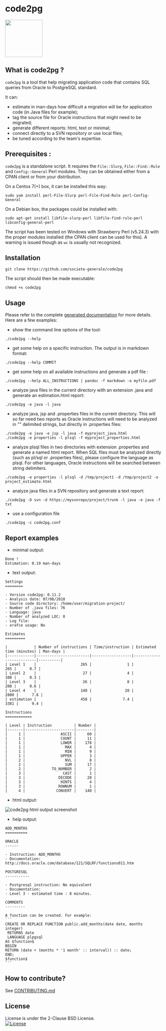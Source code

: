 code2pg
=======

<img src="./doc/logo_code _2_pg.png" width="120">


What is code2pg ?
--------------

`code2pg` is a tool that help migrating application code that contains SQL queries from Oracle to PostgreSQL standard.

It can:
- estimate in man-days how difficult a migration will be for application code (in Java files for example);
- tag the source file for Oracle instructions that might need to be migrated;
- generate different reports: html, text or minimal;
- connect directly to a SVN repository or use local files;
- be tuned according to the team's expertise.

Prerequisites :
-------------

`code2pg` is a standalone script. It requires the `File::Slurp`, `File::Find::Rule` and `Config::General` Perl modules. They can be obtained either from a CPAN client or from your distribution.

On a Centos 7(+) box, it can be installed this way:

```
sudo yum install perl-File-Slurp perl-File-Find-Rule perl-Config-General
```

On a Debian box, the packages could be installed with:

```
sudo apt-get install libfile-slurp-perl libfile-find-rule-perl libconfig-general-perl
```

The script has been tested on Windows with Strawberry Perl (v5.24.3) with the proper modules installed (the CPAN client can be used for this). A warning is issued though as `wc` is usually not recognized.

Installation
------------

```
git clone https://github.com/societe-generale/code2pg
```

The script should then be made executable:

```
chmod +x code2pg
```

Usage
-----

Please refer to the complete [generated documentation](https://github.com/societe-generale/code2pg/blob/master/doc/code2pg.pod) for more details. Here are a few examples:

- show the command line options of the tool:
```
./code2pg --help
```
- get some help on a specific instruction. The output is in markdown format:
```
./code2pg --help COMMIT
```
- get some help on all available instructions and generate a pdf file :
```
./code2pg --help ALL_INSTRUCTIONS | pandoc -f markdown -o myfile.pdf
```
- analyze java files in the current directory with an extension .java and generate an estimation.html report:
```
./code2pg -e java -l java
```
- analyze java, jsp and .properties files in the current directory. This will so far need two reports as Oracle instructions will need to be analyzed in "" delimited strings, but directly in .properties files:
```
./code2pg -e java -e jsp -l java -f myproject_java.html
./code2pg -e properties -l plsql -f myproject_properties.html
```
- analyze plsql files in two directories with extension .properties and generate a named html report. When SQL files must be analyzed directly (such as pl/sql or .properties files), please configure the language as plsql. For other languages, Oracle instructions will be searched between string delimiters.
```
./code2pg -e properties -l plsql -d /tmp/project1 -d /tmp/project2 -o project_estimate.html
```
- analyze java files in a SVN repository and generate a text report:
```
./code2pg -D svn -d https://mysvnrepo/project/trunk -l java -e java -f txt
```
- use a configuration file
```
./code2pg -c code2pg.conf
```

Report examples
---------------

- minimal output:

```
Done !
Estimation: 0.19 man-days
```

- text output:

```
Settings
========

- Version code2pg: 0.11.2
- Analysis date: 07/08/2018
- Source code directory: /home/user/migration-project/
- Number of .java files: 76
- Language: java
- Number of analyzed LOC: 0
- Log file: 
- orafce usage: No

Estimates
=========

|            | Number of instructions | Time/instruction | Estimated time (minutes) | Man-days |
|------------|------------------------|------------------|--------------------------|----------|
| Level 1    |                    265 |                1 |                      265 |      0.7 |
| Level 2    |                     27 |                4 |                      108 |      0.3 |
| Level 3    |                     26 |                8 |                      208 |      0.6 |
| Level 4    |                    140 |               20 |                     2800 |      7.8 |
| estimation |                    458 |              7.4 |                     3381 |      9.4 |

Instructions
============

| Level | Instruction          | Number |
|-------|----------------------|--------|
|     1 |                ASCII |     60 |
|     1 |                COUNT |     11 |
|     1 |                LOWER |    178 |
|     1 |                  MAX |      4 |
|     1 |                  MIN |      9 |
|     1 |                UPPER |      3 |
|     2 |                  NVL |      8 |
|     2 |                  SUM |     17 |
|     2 |            TO_NUMBER |      2 |
|     3 |                 CAST |      1 |
|     3 |               DECODE |     20 |
|     3 |                HINTS |      4 |
|     3 |               ROWNUM |      1 |
|     4 |              CONVERT |    140 |
```

- html output: 

![code2pg html output screenshot](doc/code2pg_report_html.jpg)

- help output:
````
ADD_MONTHS
==========

ORACLE
------

- Instruction: ADD_MONTHS
- Documentation: http://docs.oracle.com/database/121/SQLRF/functions011.htm

POSTGRESQL
-----------

- Postgresql instruction: No equivalent
- Documentation: 
- Level 3 - estimated time : 8 minutes.

COMMENTS
---------

A function can be created. For example: 
```
CREATE OR REPLACE FUNCTION public.add_months(date date, months integer)
 RETURNS date
 LANGUAGE plpgsql
AS $function$
BEGIN
RETURN (date + (months * '1 month' :: interval)) :: date;
END;
$function$
```
````

How to contribute?
------------------

See [CONTRIBUTING.md](CONTRIBUTING.md)

License
--------
License is under the 2-Clause BSD License.  
[![License](https://img.shields.io/badge/License-BSD%202--Clause-orange.svg)](LICENSE.md)
